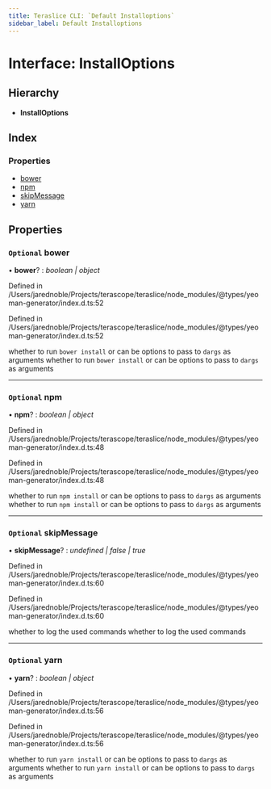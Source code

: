 ```yaml
---
title: Teraslice CLI: `Default Installoptions`
sidebar_label: Default Installoptions
---
```


# Interface: InstallOptions

## Hierarchy

* **InstallOptions**

## Index

### Properties

* [bower](default.installoptions.md#optional-bower)
* [npm](default.installoptions.md#optional-npm)
* [skipMessage](default.installoptions.md#optional-skipmessage)
* [yarn](default.installoptions.md#optional-yarn)

## Properties

### `Optional` bower

• **bower**? : *boolean | object*

Defined in /Users/jarednoble/Projects/terascope/teraslice/node_modules/@types/yeoman-generator/index.d.ts:52

Defined in /Users/jarednoble/Projects/terascope/teraslice/node_modules/@types/yeoman-generator/index.d.ts:52

whether to run `bower install` or can be options to pass to `dargs` as arguments
whether to run `bower install` or can be options to pass to `dargs` as arguments

___

### `Optional` npm

• **npm**? : *boolean | object*

Defined in /Users/jarednoble/Projects/terascope/teraslice/node_modules/@types/yeoman-generator/index.d.ts:48

Defined in /Users/jarednoble/Projects/terascope/teraslice/node_modules/@types/yeoman-generator/index.d.ts:48

whether to run `npm install` or can be options to pass to `dargs` as arguments
whether to run `npm install` or can be options to pass to `dargs` as arguments

___

### `Optional` skipMessage

• **skipMessage**? : *undefined | false | true*

Defined in /Users/jarednoble/Projects/terascope/teraslice/node_modules/@types/yeoman-generator/index.d.ts:60

Defined in /Users/jarednoble/Projects/terascope/teraslice/node_modules/@types/yeoman-generator/index.d.ts:60

whether to log the used commands
whether to log the used commands

___

### `Optional` yarn

• **yarn**? : *boolean | object*

Defined in /Users/jarednoble/Projects/terascope/teraslice/node_modules/@types/yeoman-generator/index.d.ts:56

Defined in /Users/jarednoble/Projects/terascope/teraslice/node_modules/@types/yeoman-generator/index.d.ts:56

whether to run `yarn install` or can be options to pass to `dargs` as arguments
whether to run `yarn install` or can be options to pass to `dargs` as arguments
